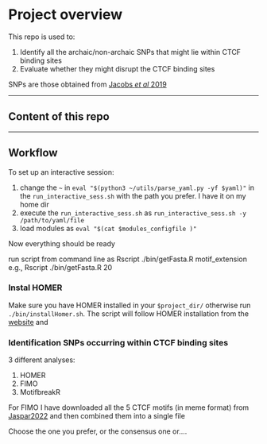 
# Project overview
This repo is used to:
1. Identify all the archaic/non-archaic SNPs that might lie within CTCF binding sites
2. Evaluate whether they might disrupt the CTCF binding sites

SNPs are those obtained from [Jacobs *et al* 2019](10.1016/j.cell.2019.02.035)

------------
## Content of this repo


------------
## Workflow


To set up an interactive session:
1. change the `~` in `eval "$(python3 ~/utils/parse_yaml.py -yf $yaml)"` in the `run_interactive_sess.sh` with the path you prefer. I have it on my home dir
2. execute the `run_interactive_sess.sh` as `run_interactive_sess.sh -y /path/to/yaml/file`
3. load modules as `eval "$(cat $modules_configfile )" `

Now everything should be ready  

run script from command line as 
Rscript ./bin/getFasta.R motif_extension
e.g., Rscript ./bin/getFasta.R 20

### Instal HOMER
Make sure you have HOMER installed in your `$project_dir/` otherwise run `./bin/installHomer.sh`. The script will follow HOMER installation from the [website](http://homer.ucsd.edu/homer/introduction/install.html) and 

### Identification SNPs occurring within CTCF binding sites
3 different analyses:
1. HOMER 
2. FIMO 
3. MotifbreakR

For FIMO I have downloaded all the 5 CTCF motifs (in meme format) from [Jaspar2022](https://jaspar.genereg.net/search?q=CTCF&collection=CORE&tax_group=vertebrates&tax_id=all&type=all&class=all&family=all&version=all)
and then combined them into a single file 

Choose the one you prefer, or the consensus one or....
